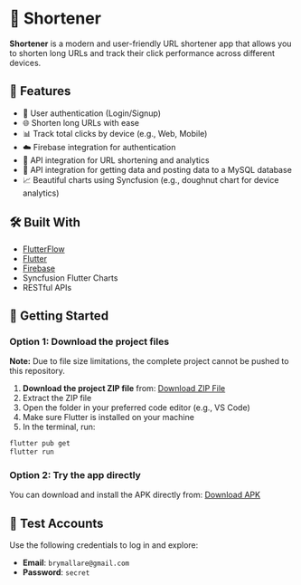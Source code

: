 
# 🔗 Shortener

**Shortener** is a modern and user-friendly URL shortener app that allows you to shorten long URLs and track their click performance across different devices.

## 📱 Features

- 🔐 User authentication (Login/Signup)
- 🌐 Shorten long URLs with ease
- 📊 Track total clicks by device (e.g., Web, Mobile)
- ☁️ Firebase integration for authentication
- 🔗 API integration for URL shortening and analytics
- 💾 API integration for getting data and posting data to a MySQL database
- 📈 Beautiful charts using Syncfusion (e.g., doughnut chart for device analytics)

## 🛠️ Built With

- [FlutterFlow](https://flutterflow.io/)
- [Flutter](https://flutter.dev/)
- [Firebase](https://firebase.google.com/)
- Syncfusion Flutter Charts
- RESTful APIs

## 🚀 Getting Started

### Option 1: Download the project files

**Note:** Due to file size limitations, the complete project cannot be pushed to this repository.

1. **Download the project ZIP file** from: [Download ZIP File](https://drive.google.com/file/d/1sM7m4hTWpdX1x3SGZAD3gjPzdKM0W4-1/view?usp=sharing)
2. Extract the ZIP file
3. Open the folder in your preferred code editor (e.g., VS Code)
4. Make sure Flutter is installed on your machine
5. In the terminal, run:

```bash
flutter pub get
flutter run
```

### Option 2: Try the app directly

You can download and install the APK directly from: [Download APK](https://drive.google.com/file/d/1U0Ict8Su1m_oV288RbHk2wALCFLLAlV2/view?usp=sharing)

## 📝 Test Accounts
Use the following credentials to log in and explore:
* **Email**: `brymallare@gmail.com`
* **Password**: `secret`
